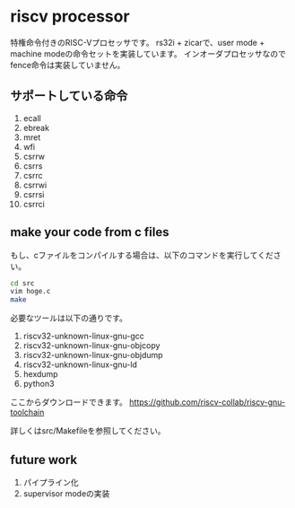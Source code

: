 # riscv processor

特権命令付きのRISC-Vプロセッサです。
rs32i + zicarで、user mode + machine modeの命令セットを実装しています。
インオーダプロセッサなのでfence命令は実装していません。

## サポートしている命令
1. ecall
2. ebreak
3. mret
4. wfi
5. csrrw
6. csrrs
7. csrrc
8. csrrwi
9. csrrsi
10. csrrci

## make your code from c files
もし、cファイルをコンパイルする場合は、以下のコマンドを実行してください。
```bash
cd src
vim hoge.c
make
```

必要なツールは以下の通りです。
1. riscv32-unknown-linux-gnu-gcc
2. riscv32-unknown-linux-gnu-objcopy
3. riscv32-unknown-linux-gnu-objdump
4. riscv32-unknown-linux-gnu-ld
5. hexdump
6. python3

ここからダウンロードできます。
https://github.com/riscv-collab/riscv-gnu-toolchain

詳しくはsrc/Makefileを参照してください。

## future work
1. パイプライン化
2. supervisor modeの実装
